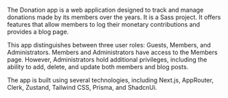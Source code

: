 The Donation app is a web application designed to track and manage donations made by its members over the years. It is a Sass project. It offers features that allow members to log their monetary contributions and provides a blog page.

This app distinguishes between three user roles: Guests, Members, and Administrators. Members and Administrators have access to the Members page. However, Administrators hold additional privileges, including the ability to add, delete, and update both members and blog posts.

The app is built using several technologies, including Next.js, AppRouter, Clerk, Zustand, Tailwind CSS, Prisma, and ShadcnUi.
